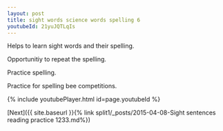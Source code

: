 ```yaml
---
layout: post
title: sight words science words spelling 6
youtubeId: 21yuJQTLqIs
---
```

 
 
Helps to learn sight words and their spelling.

Opportunitiy to repeat the spelling. 

Practice spelling. 
 
Practice for spelling bee competitions. 
 
{% include youtubePlayer.html id=page.youtubeId %}
 
 

[Next]({{ site.baseurl }}{% link  split1/_posts/2015-04-08-Sight sentences reading practice 1233.md%})
 
